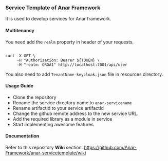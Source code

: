 ### Service Template of Anar Framework


It is used to develop services for Anar framework. 


#### Multitenancy 

You need add the `realm` property in header of your requests.


```curl

curl -X GET \
     -H "Authorization: Bearer ${TOKEN} \
     -H "realm: ORGA1" http://localhost:7001/api/user

```

You also need to add `TenantName-keycloak.json` file in resources directory. 

#### Usage Guide

- Clone the repository 
- Rename the service directory name to `anar-servicename`
- Rename artifactId to your service artifactId
- Change the github remote address to the new service URL. 
- Add the required library as a module in service
- Start implementing awesome features


#### Documentation

Refer to this repository **Wiki** section.
https://github.com/Anar-Framework/anar-servicetemplate/wiki

